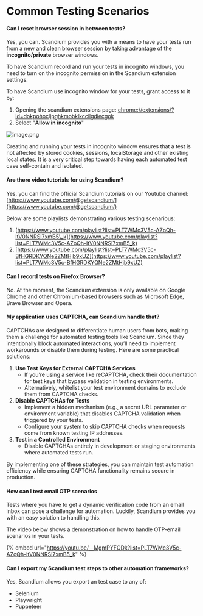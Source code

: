 # Common Testing Scenarios

#### Can I reset browser session in between tests?

Yes, you can. Scandium provides you with a means to have your tests run from a new and clean browser session by taking advantage of the **incognito/private** browser windows.

To have Scandium record and run your tests in incognito windows, you need to turn on the incognito permission in the Scandium extension settings.

To have Scandium use incognito window for your tests, grant access to it by:

1. Opening the scandium extensions page: [chrome://extensions/?id=dokpohocljpghkmobklkccilgdiecgok](chrome://extensions/?id=dokpohocljpghkmobklkccilgdiecgok)
2. Select "**Allow in incognito**"

![image.png](https://cloud.headwayapp.co/changelogs_images/images/big/000/118/124-53604a56e81e3cafe9898ded5125cffc8104363b.png)

Creating and running your tests in incognito window ensures that a test is not affected by stored cookies, sessions, localStorage and other existing local states. It is a very critical step towards having each automated test case self-contain and isolated.

#### Are there video tutorials for using Scandium?

Yes, you can find the official Scandium tutorials on our Youtube channel: [https://www.youtube.com/@getscandium/](https://www.youtube.com/@getscandium/)

Below are some playlists demonstrating various testing scenarious:

1. [https://www.youtube.com/playlist?list=PLT7WMc3V5c-AZoQh-ltV0NNRSI7xmB5\_k](https://www.youtube.com/playlist?list=PLT7WMc3V5c-AZoQh-ltV0NNRSI7xmB5_k)
2. [https://www.youtube.com/playlist?list=PLT7WMc3V5c-BfHGRDKYQNe2ZMtHjb9xUZ](https://www.youtube.com/playlist?list=PLT7WMc3V5c-BfHGRDKYQNe2ZMtHjb9xUZ)

#### Can I record tests on Firefox Browser?

No. At the moment, the Scandium extension is only available on Google Chrome and other Chromium-based browsers such as Microsoft Edge, Brave Browser and Opera.

#### My application uses CAPTCHA, can Scandium handle that?

CAPTCHAs are designed to differentiate human users from bots, making them a challenge for automated testing tools like Scandium. Since they intentionally block automated interactions, you’ll need to implement workarounds or disable them during testing. Here are some practical solutions:

1. **Use Test Keys for External CAPTCHA Services**
   * If you’re using a service like reCAPTCHA, check their documentation for test keys that bypass validation in testing environments.
   * Alternatively, whitelist your test environment domains to exclude them from CAPTCHA checks.
2. **Disable CAPTCHAs for Tests**
   * Implement a hidden mechanism (e.g., a secret URL parameter or environment variable) that disables CAPTCHA validation when triggered by your tests.
   * Configure your system to skip CAPTCHA checks when requests come from known testing IP addresses.
3. **Test in a Controlled Environment**
   * Disable CAPTCHAs entirely in development or staging environments where automated tests run.

By implementing one of these strategies, you can maintain test automation efficiency while ensuring CAPTCHA functionality remains secure in production.

#### How can I test email OTP scenarios

Tests where you have to get a dynamic verification code from an email inbox can pose a challenge for automation. Luckily, Scandium provides you with an easy solution to handling this.

The video below shows a demonstration on how to handle OTP-email scenarios in your tests.

{% embed url="https://youtu.be/__MgmPYFODk?list=PLT7WMc3V5c-AZoQh-ltV0NNRSI7xmB5_k" %}

#### Can I export my Scandium test steps to other automation frameworks?

Yes, Scandium allows you export an test case to any of:

* Selenium
* Playwright
* Puppeteer

